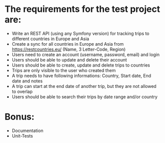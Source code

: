 # The requirements for the test project are:

- Write an REST API (using any Symfony version) for tracking trips to different countries in Europe and Asia
- Create a sync for all countries in Europe and Asia from https://restcountries.eu/ (Name, 3 Letter-Code, Region)
- Users need to create an account (username, password, email) and login
- Users should be able to update and delete their account
- Users should be able to create, update and delete trips to countries
- Trips are only visible to the user who created them
- A trip needs to have following informations: Country, Start date, End date and notes
- A trip can start at the end date of another trip, but they are not allowed to overlap
- Users should be able to search their trips by date range and/or country

# Bonus:
- Documentation
- Unit-Tests
